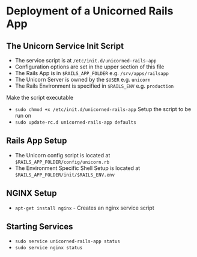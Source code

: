 # Deployment of a Unicorned Rails App

## The Unicorn Service Init Script
* The service script is at ``/etc/init.d/unicorned-rails-app``
* Configuration options are set in the upper section of this file
* The Rails App is in ``$RAILS_APP_FOLDER`` e.g. ``/srv/apps/railsapp``
* The Unicorn Server is owned by the ``$USER`` e.g. ``unicorn``
* The Rails Environment is specified in ``$RAILS_ENV`` e.g. ``production``

Make the script executable
* ``sudo chmod +x /etc/init.d/unicorned-rails-app``
Setup the script to be run on 
* ``sudo update-rc.d unicorned-rails-app defaults``

## Rails App Setup
* The Unicorn config script is located at ``$RAILS_APP_FOLDER/config/unicorn.rb``
* The Environment Specific Shell Setup is located at ``$RAILS_APP_FOLDER/init/$RAILS_ENV.env``

## NGINX Setup
* ``apt-get install nginx`` - Creates an nginx service script

## Starting Services
* ``sudo service unicorned-rails-app status``
* ``sudo service nginx status``

